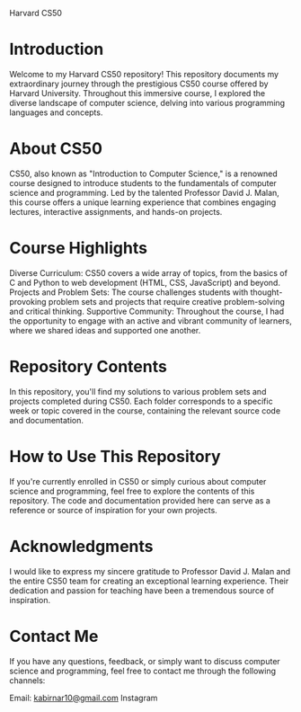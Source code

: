 
Harvard CS50

# Introduction
Welcome to my Harvard CS50 repository! This repository documents my extraordinary journey through the prestigious CS50 course offered by Harvard University. Throughout this immersive course, I explored the diverse landscape of computer science, delving into various programming languages and concepts.

# About CS50
CS50, also known as "Introduction to Computer Science," is a renowned course designed to introduce students to the fundamentals of computer science and programming. Led by the talented Professor David J. Malan, this course offers a unique learning experience that combines engaging lectures, interactive assignments, and hands-on projects.

# Course Highlights
Diverse Curriculum: CS50 covers a wide array of topics, from the basics of C and Python to web development (HTML, CSS, JavaScript) and beyond.
Projects and Problem Sets: The course challenges students with thought-provoking problem sets and projects that require creative problem-solving and critical thinking.
Supportive Community: Throughout the course, I had the opportunity to engage with an active and vibrant community of learners, where we shared ideas and supported one another.
# Repository Contents
In this repository, you'll find my solutions to various problem sets and projects completed during CS50. Each folder corresponds to a specific week or topic covered in the course, containing the relevant source code and documentation.

# How to Use This Repository
If you're currently enrolled in CS50 or simply curious about computer science and programming, feel free to explore the contents of this repository. The code and documentation provided here can serve as a reference or source of inspiration for your own projects.

# Acknowledgments
I would like to express my sincere gratitude to Professor David J. Malan and the entire CS50 team for creating an exceptional learning experience. Their dedication and passion for teaching have been a tremendous source of inspiration.

# Contact Me
If you have any questions, feedback, or simply want to discuss computer science and programming, feel free to contact me through the following channels:

Email: kabirnar10@gmail.com
Instagram
